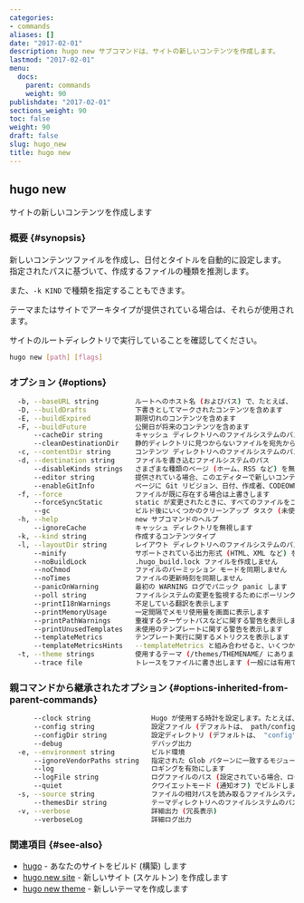 ```yaml
---
categories:
- commands
aliases: []
date: "2017-02-01"
description: hugo new サブコマンドは、サイトの新しいコンテンツを作成します。
lastmod: "2017-02-01"
menu:
  docs:
    parent: commands
    weight: 90
publishdate: "2017-02-01"
sections_weight: 90
toc: false
weight: 90
draft: false
slug: hugo_new
title: hugo new
---
```

## hugo new

サイトの新しいコンテンツを作成します

### 概要 {#synopsis}

新しいコンテンツファイルを作成し、日付とタイトルを自動的に設定します。
指定されたパスに基づいて、作成するファイルの種類を推測します。

また、`-k KIND` で種類を指定することもできます。

テーマまたはサイトでアーキタイプが提供されている場合は、それらが使用されます。

サイトのルートディレクトリで実行していることを確認してください。

```bash
hugo new [path] [flags]
```

### オプション {#options}

```bash
  -b, --baseURL string         ルートへのホスト名 (およびパス) で、たとえば、 https://spf13.com/
  -D, --buildDrafts            下書きとしてマークされたコンテンツを含めます
  -E, --buildExpired           期限切れのコンテンツを含めます
  -F, --buildFuture            公開日が将来のコンテンツを含めます
      --cacheDir string        キャッシュ ディレクトリへのファイルシステムのパス。 デフォルトは、 $TMPDIR/hugo_cache/ です
      --cleanDestinationDir    静的ディレクトリに見つからないファイルを宛先から削除します
  -c, --contentDir string      コンテンツ ディレクトリへのファイルシステムのパス
  -d, --destination string     ファイルを書き込むファイルシステムのパス
      --disableKinds strings   さまざまな種類のページ (ホーム、RSS など) を無効にします
      --editor string          提供されている場合、このエディターで新しいコンテンツを編集します
      --enableGitInfo          ページに Git リビジョン、日付、作成者、CODEOWNERS 情報を追加します
  -f, --force                  ファイルが既に存在する場合は上書きします
      --forceSyncStatic        static が変更されたときに、すべてのファイルをコピーします
      --gc                     ビルド後にいくつかのクリーンアップ タスク (未使用のキャッシュ ファイルを削除する) を実行できるようにします
  -h, --help                   new サブコマンドのヘルプ
      --ignoreCache            キャッシュ ディレクトリを無視します
  -k, --kind string            作成するコンテンツタイプ
  -l, --layoutDir string       レイアウト ディレクトリへのファイルシステムのパス
      --minify                 サポートされている出力形式 (HTML、XML など) をミニファイします
      --noBuildLock            .hugo_build.lock ファイルを作成しません
      --noChmod                ファイルのパーミッション モードを同期しません
      --noTimes                ファイルの更新時刻を同期しません
      --panicOnWarning         最初の WARNING ログでパニック panic します
      --poll string            ファイルシステムの変更を監視するためにポーリング ベースのアプローチを使用するには、これをポーリング間隔に設定します (たとえば、 --poll 700ms)
      --printI18nWarnings      不足している翻訳を表示します
      --printMemoryUsage       一定間隔でメモリ使用量を画面に表示します
      --printPathWarnings      重複するターゲットパスなどに関する警告を表示します
      --printUnusedTemplates   未使用のテンプレートに関する警告を表示します
      --templateMetrics        テンプレート実行に関するメトリクスを表示します
      --templateMetricsHints   --templateMetrics と組み合わせると、いくつかの改善のヒントが計算されます
  -t, --theme strings          使用するテーマ (/themes/THEMENAME/ にあります)
      --trace file             トレースをファイルに書き出します (一般には有用ではありません)
```

### 親コマンドから継承されたオプション {#options-inherited-from-parent-commands}

```bash
      --clock string               Hugo が使用する時計を設定します。たとえば、 --clock 2021-11-06T22:30:00.00+09:00
      --config string              設定ファイル (デフォルトは、 path/config.yaml|json|toml)
      --configDir string           設定ディレクトリ (デフォルトは、 "config")
      --debug                      デバッグ出力
  -e, --environment string         ビルド環境
      --ignoreVendorPaths string   指定された Glob パターンに一致するモジュールパスの _vendor を無視します
      --log                        ロギングを有効にします
      --logFile string             ログファイルのパス (設定されている場合、ログが自動的に有効になります)
      --quiet                      クワイエットモード (通知オフ) でビルドします
  -s, --source string              ファイルの相対パスを読み取るファイルシステムのパス
      --themesDir string           テーマディレクトリへのファイルシステムのパス
  -v, --verbose                    詳細出力 (冗長表示)
      --verboseLog                 詳細ログ出力
```

### 関連項目 {#see-also}

* [hugo](/commands/hugo/)	 - あなたのサイトをビルド (構築) します
* [hugo new site](/commands/hugo_new_site/)	 - 新しいサイト (スケルトン) を作成します
* [hugo new theme](/commands/hugo_new_theme/)	 - 新しいテーマを作成します

